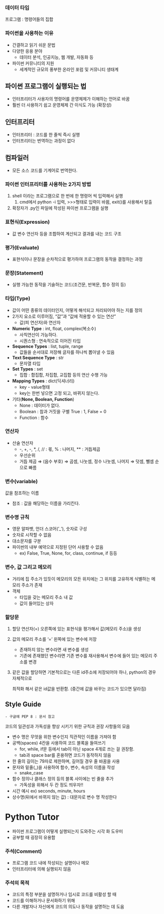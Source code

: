 ### 데이터 타입

프로그램 : 명령어들의 집합

### 파이썬을 사용하는 이유

- 간결하고 읽기 쉬운 문법
- 다양한 응용 분야
    - 데이터 분석, 인공지능, 웹 개발, 자동화 등
- 파이썬 커뮤니티의 지원
    - 세계적인 규모의 풍부한 온라인 포럼 및 커뮤니티 생태계

## 파이썬 프로그램이 실행되는 법

- 인터프리터가 사용자의 명령어를 운영체제가 이해하는 언어로 바꿈
- 훨씬 더 사용하기 쉽고 운영체제 간 이식도 가능 (확장성)

## 인터프리터

- 인터프리터 : 코드를 한 줄씩  즉시 실행
- 인터프리터는 번역하는 과정이 없다

## 컴파일러

- 모든 소스 코드를 기계어로 번역한다.

### 파이썬 인터프리터를 사용하는 2가지 방법

1. shell 이라는 프로그램으로 한 번에 한 명령어 씩 입력해서 실행
    1. cmd에서 python -i 입력, >>>형태로 입력이 바뀜, exit()를 사용해서 탈출
2. 확장자가 .py인 파일에 작성된 파이썬 프로그램을 실행

### 표현식(Expression)

- 값 변수 연산자 등을 조합하여 계산되고 결과를 내는 코드 구조

### 평가(Evaluate)

- 표현식이나 문장을 순차적으로 평가하여 프로그램의 동작을 결정하는 과정

### 문장(Statement)

- 실행 가능한 동작을 기술하는 코드(조건문, 반복문, 함수 정의 등)

### 타입(Type)

- 값이 어떤 종류의 데이터인지, 어떻게 해석되고 처리되어야 하는 지를 정의
- 2가지 요소로 이루어짐, “값”과 “값에 적용할 수 있는 연산”
    - 값(피 연산자)와 연산자
- **Numeric Type** : int, float, complex(복소수)
    - 사칙연산이 가능하다.
    - 시퀀스형 : 연속적으로 이어진 타입
- **Sequence Types** : list, tuple, range
    - 값들을 순서대로 저장해 글자를 하나씩 뽑아낼 수 있음
- **Text Sequence Type** : str
    - 문자열 타입
- **Set Types** : set
    - 집합 : 합집합, 차집합, 교집합 등의 연산 수행 가능
- **Mapping Types** : dict(딕셔너리)
    - key - value형태
    - key는 한번 넣으면 고정 되고, 바뀌지 않는다.
- 기타(**None, Boolean, Function**)
    - None : 데이터가 없다.
    - Boolean : 참과 거짓을 구별 True : 1, False = 0
    - Function : 함수

### 연산자

- 산술 연산자
    - -, +, -, *, /, // : 몫, % : 나머지, ** : 거듭제곱
    - 우선순위
    - 거듭 제곱 ⇒ (음수 부호) ⇒ 곱셈, 나눗셈, 정수 나눗셈, 나머지 ⇒ 덧셈, 뺄셈 순으로 빠름

### 변수(variable)

값을 참조하는 이름

- 참조 : 값을 해당하는 이름을 가리킨다.

### 변수명 규칙

- 영문 알파벳, 언더 스코어(’_’), 숫자로 구성
- 숫자로 시작할 수 없음
- 대소문자를 구분
- 파이썬의 내부 예약으로 지정된 단어 사용할 수 없음
    - ex) False, True, None, for, class, continue, if 등등

### 변수, 값 그리고 메모리

- 거리에 집 주소가 있듯이 메모리의 모든 위치에는 그 위치를 고유하게 식별하는 메모리 주소가 존재
- 객체
    - 타입을 갖는 메모리 주소 내 값
    - 값이 들어있는 상자

### 할당문

1. 할당 연산자(=) 오른쪽에 있는 표현식을 평가해서 값(메모리 주소)을 생성
2. 값의 메모리 주소를 ‘=’ 왼쪽에 있는 변수에 저장
    - 존재하지 않는 변수라면 새 변수를 생성
    - 기존에 존재했던 변수라면 기존 변수를 재사용해서 변수에 들어 있는 메모리 주소를 변경
3. 같은 값을 할당하면 기본적으로는 다른 id주소에 저장되어야 하나, python의 경우 자체적으로 
    
    최적화 해서 같은 id값을 반환함. (중간에 값을 바꾸는 코드가 있으면 달라짐)
    

## Style Guide

    - 구글에 PEP 8 : 문서 참고

코드의 일관성과 가독성을 향상 시키기 위한 규칙과 권장 사항들의 모음

- 변수 명은 무엇을 위한 변수인지 직관적인 이름을 가져야 함
- 공백(spaces) 4칸을 사용하여 코드 블록을 들여쓰기
    - for, while, if문 등에서 tab이 아닌 space 4개로 쓰는 걸 권장함.
    - tab과 space bar를 혼용하면 코드가 동작하지 않음
- 한 줄의 길이는 79자로 제한하며, 길어질 경우 줄 바꿈을 사용
- 문자와 밑줄(_)을 사용하여 함수, 변수, 속성의 이름을 작성
    - snake_case
- 함수 정의나 클래스 정의 등의 블록 사이에는 빈 줄을 추가
    - 가독성을 위해서 두 칸 정도 띄우자!!
- 시간 예시 ex) seconds, minute, hours
- 상수명(뒤에서 바뀌지 않는 값) : 대문자로 변수 명 작성한다

# Python Tutor

- 파이썬 프로그램이 어떻게 실행되는지 도와주는 시각 화 도우미
- 공부할 때 굉장히 유용함

### 주석(Comment)

- 프로그램 코드 내에 작성되는 설명이나 메모
- 인터프리터에 의해 실행되지 않음

### 주석의 목적

- 코드의 특정 부분을 설명하거나 임시로 코드를 비활성 할 때
- 코드를 이해하거나 문서화하기 위해
- 다른 개발자나 자신에게 코드의 의도나 동작을 설명하는 데 도움
